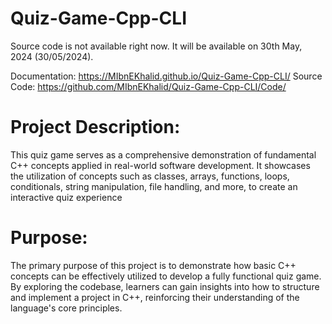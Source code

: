 # Quiz-Game-Cpp-CLI
Source code is not available right now. It will be available on 30th May, 2024 (30/05/2024).

Documentation: https://MIbnEKhalid.github.io/Quiz-Game-Cpp-CLI/
Source Code: https://github.com/MIbnEKhalid/Quiz-Game-Cpp-CLI/Code/

# Project Description:

This quiz game serves as a comprehensive demonstration of fundamental C++ concepts applied in real-world software development. It showcases the utilization of concepts such as classes, arrays, functions, loops, conditionals, string manipulation, file handling, and more, to create an interactive quiz experience

# Purpose:

The primary purpose of this project is to demonstrate how basic C++ concepts can be effectively utilized to develop a fully functional quiz game. By exploring the codebase, learners can gain insights into how to structure and implement a project in C++, reinforcing their understanding of the language's core principles.

